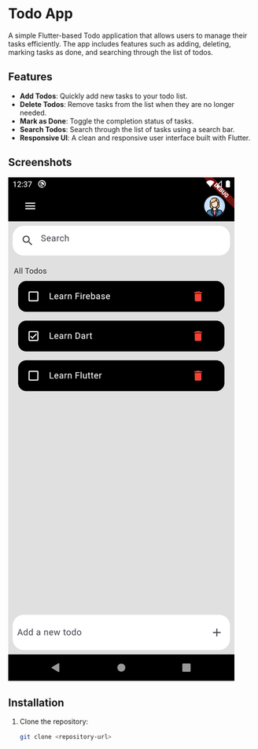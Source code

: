# Todo App

A simple Flutter-based Todo application that allows users to manage their tasks efficiently. The app includes features such as adding, deleting, marking tasks as done, and searching through the list of todos.

## Features

- **Add Todos**: Quickly add new tasks to your todo list.
- **Delete Todos**: Remove tasks from the list when they are no longer needed.
- **Mark as Done**: Toggle the completion status of tasks.
- **Search Todos**: Search through the list of tasks using a search bar.
- **Responsive UI**: A clean and responsive user interface built with Flutter.

## Screenshots

![App Screenshot](assets/images/Screenshot_1743664031.png)

## Installation

1. Clone the repository:
   ```sh
   git clone <repository-url>

